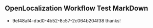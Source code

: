 ## OpenLocalization Workflow Test MarkDown
* 9ef48af4-dbd0-4b52-8c57-2c064b204f38 thanks!

<!--HONumber=Jul16_HO4-->


